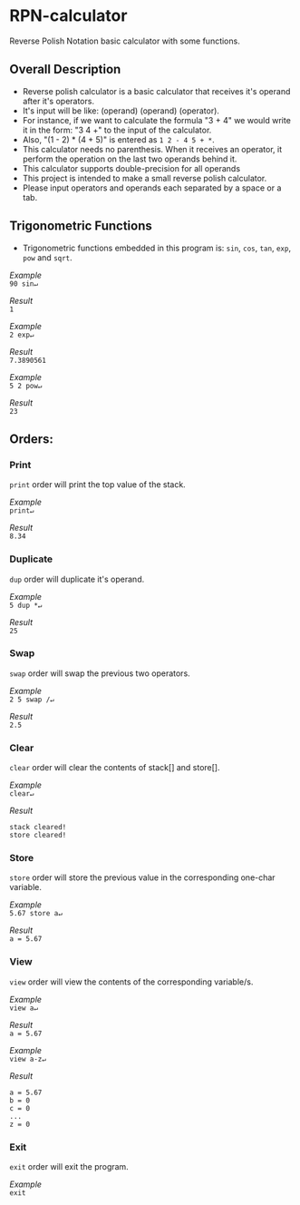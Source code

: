 # RPN-calculator
Reverse Polish Notation basic calculator with some functions.

 ## Overall Description

 * Reverse polish calculator is a basic calculator that receives it's
   operand after it's operators.
 * It's input will be like: (operand) (operand) (operator).
 * For instance, if we want to calculate the formula "3 + 4" we would
   write it in the form: "3 4 +" to the input of the calculator.
 * Also, "(1 - 2) * (4 + 5)" is entered as `1 2 - 4 5 + *`.
 * This calculator needs no parenthesis. When it receives an operator,
   it perform the operation on the last two operands behind it.
 * This calculator supports double-precision for all operands
 * This project is intended to make a small reverse polish calculator.
 * Please input operators and operands each separated by a space or a tab.

## Trigonometric Functions

 * Trigonometric functions embedded in this program is: `sin`, `cos`, `tan`, `exp`, `pow` and `sqrt`.
   
 *Example*   
   `90 sin↵`
   
 *Result*  
   `1`
   
 *Example*   
 `2 exp↵`
   
 *Result*   
   `7.3890561`
 
 *Example*   
 `5 2 pow↵`
   
 *Result*   
   `23`
 
## Orders:

### Print

   `print` order will print the top value of the stack.

   *Example*   
   `print↵`

   *Result*   
   `8.34`

### Duplicate

   `dup` order will duplicate it's operand.

   *Example*   
   `5 dup *↵`

   *Result*     
   `25`
 
### Swap
 
   `swap` order will swap the previous two operators.

   *Example*   
   `2 5 swap /↵`

   *Result*   
   `2.5`
 
### Clear
  
  `clear` order will clear the contents of stack[] and store[].

   *Example*   
   `clear↵`

   *Result*   
   ```
   stack cleared!   
   store cleared!
   ```

### Store

   `store` order will store the previous value in the corresponding one-char variable.

   *Example*   
   `5.67 store a↵`

   *Result*   
   `a = 5.67`

### View
  
   `view` order will view the contents of the corresponding variable/s.

   *Example*   
   `view a↵`

   *Result*     
   `a = 5.67`

   *Example*   
   `view a-z↵`

   *Result*   
   ```
   a = 5.67
   b = 0
   c = 0
   ...
   z = 0
   ```
  
### Exit
  
   `exit` order will exit the program.

   *Example*   
   `exit`
 
